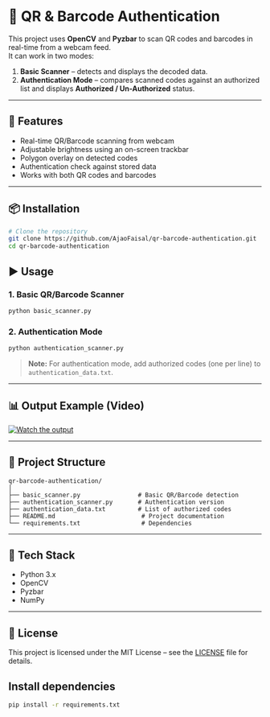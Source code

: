 # 🔐 QR & Barcode Authentication

This project uses **OpenCV** and **Pyzbar** to scan QR codes and barcodes in real-time from a webcam feed.  
It can work in two modes:  
1. **Basic Scanner** – detects and displays the decoded data.  
2. **Authentication Mode** – compares scanned codes against an authorized list and displays **Authorized / Un-Authorized** status.

---

## 🚀 Features
- Real-time QR/Barcode scanning from webcam
- Adjustable brightness using an on-screen trackbar
- Polygon overlay on detected codes
- Authentication check against stored data
- Works with both QR codes and barcodes

---

## 📦 Installation

```bash
# Clone the repository
git clone https://github.com/AjaoFaisal/qr-barcode-authentication.git
cd qr-barcode-authentication
```

## ▶️ Usage

### **1. Basic QR/Barcode Scanner**
```bash
python basic_scanner.py
```

### **2. Authentication Mode**
```bash
python authentication_scanner.py
```
> **Note:** For authentication mode, add authorized codes (one per line) to `authentication_data.txt`.

---

## 📊 Output Example (Video)
[![Watch the output](https://img.youtube.com/vi/rwAKQziR8cU/hqdefault.jpg)](https://youtu.be/rwAKQziR8cU?feature=shared)

---

## 📂 Project Structure
```
qr-barcode-authentication/
│
├── basic_scanner.py                # Basic QR/Barcode detection
├── authentication_scanner.py       # Authentication version
├── authentication_data.txt         # List of authorized codes
├── README.md                        # Project documentation
└── requirements.txt                 # Dependencies
```

---

## 🧠 Tech Stack
- Python 3.x
- OpenCV
- Pyzbar
- NumPy

---

## 📜 License
This project is licensed under the MIT License – see the [LICENSE](LICENSE) file for details.

## Install dependencies
```bash
pip install -r requirements.txt
```
